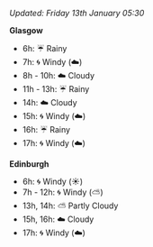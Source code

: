 *Updated: Friday 13th January 05:30*

**Glasgow**

* 6h: :umbrella: Rainy
* 7h: :cyclone: Windy (:cloud:)
* 8h - 10h: :cloud: Cloudy
* 11h - 13h: :umbrella: Rainy
* 14h: :cloud: Cloudy
* 15h: :cyclone: Windy (:cloud:)
* 16h: :umbrella: Rainy
* 17h: :cyclone: Windy (:cloud:)

**Edinburgh**

* 6h: :cyclone: Windy (:sunny:)
* 7h - 12h: :cyclone: Windy (:partly_sunny:)
* 13h, 14h: :partly_sunny: Partly Cloudy
* 15h, 16h: :cloud: Cloudy
* 17h: :cyclone: Windy (:cloud:)
